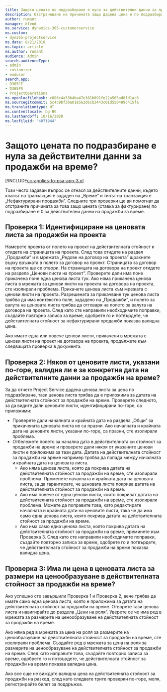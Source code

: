 ```yaml
---
title: Защото цената по подразбиране е нула за действителни данни за продажби на време?
description: Отстраняване на причината защо дадена цена е по подразбиране 0 в действителни данни за продажби на време.
author: rumant
manager: kfend
ms.service: dynamics-365-customerservice
ms.custom:
- dyn365-projectservice
ms.date: 8/21/2018
ms.topic: article
ms.author: rumant
audience: Admin
search.audienceType:
- admin
- customizer
- enduser
search.app:
- D365CE
- D365PS
- ProjectOperations
ms.openlocfilehash: c886c4a53b4ba47e381b891fe22a565ad8fd1ac6
ms.sourcegitcommit: 5c4c9bf3ba018562d6cb3443c01d550489c415fa
ms.translationtype: HT
ms.contentlocale: bg-BG
ms.lasthandoff: 10/16/2020
ms.locfileid: "4071944"
---
```

# <a name="why-is-price-defaulting-to-zero-on-time-sales-actuals"></a>Защото цената по подразбиране е нула за действителни данни за продажби на време?

[!INCLUDE[cc-applies-to-psa-app-3.x](../includes/cc-applies-to-psa-app-3x.md)]

Този често задаван въпрос се отнася за действителните данни, където класът на транзакция е зададен на „Време” и типът на транзакция е „Нефактурирани продажби”. Следните три проверки ще ви помогнат да отстраните причината за това защо цената (ставка за фактуриране) по подразбиране е 0 за действителни данни на продажби за време.

## <a name="check-1-identify-the-sales-price-list-for-the-project"></a>Проверка 1: Идентифициране на ценовата листа за продажби на проекта

Намерете проекта от полето на проект на действителната стойност и отидете на страницата на проекта. След това отидете на раздел „Продажби” и в мрежата „Редове на договор на проекта” щракнете върху връзката в полето за договор на проект. Страницата за договор на проекта ще се отвори. На страницата на договора на проект отидете на раздела „Ценови листи на проект”. Проверете дали има поне прикачена поне една ценова листа тук. Ако няма прикачена ценова листа в мрежата за ценови листи на проекта на договора на проекта, сте изолирали проблема. Прикачете ценова листа към мрежата с ценови листи на проекта. Разрешената за прикачване тук ценова листа трябва да има контекстно поле, зададено на „Продажби”, и полето за валута на ценовата листа трябва да отговаря на полето за валута на договора на проекта. След като сте направили необходимите поправки, създайте повторно записа за време, одобрете го и потвърдете, че действителната стойност за нефактурирани продажби показва валидна цена. 

Ако имате една или повече ценови листи, прикачени в мрежата с ценови листи на проект на договора на проекта, продължете към следващата проверка в документа.

## <a name="check-2-are-any-of-the-price-lists-identified-above-valid-for-the-specific-date-of-the-time-sales-actual"></a>Проверка 2: Някоя от ценовите листи, указани по-горе, валидна ли е за конкретна дата на действителните данни за продажби на време?

За да отчете Project Service дадена ценова листа за цена по подразбиране, тази ценова листа трябва да е приложима за датата на действителната стойност за продажби на време. Проверете следното, за да видите дали ценовите листи, идентифицирани по-горе, са приложими:
- Проверете дали началната и крайната дата на раздела „Общи” за прикачената ценовата листа не са празни. Ако началната и крайната дата на ценовите листи, указани по-горе, са празни, сте изолирали проблема. 
- Отбележете полето за начална дата в действителната си стойност за продажби на време и проверете дали някоя от указаните ценови листи е приложима за тази дата. Датата на действителната стойност за продажби на време например трябва да попада между началната и крайната дата на ценовата листа. 
    - Ако няма ценова листа, която да покрива датата на действителната стойност за продажби на време, сте изолирали проблема. Променете началната и крайната дата на ценовата листа, за да гарантирате, че ценовата листа покрива датата на действителната стойност за продажби на време. 
    - Ако има повече от една ценови листи, които покриват датата на действителната стойност за продажби на време, сте изолирали проблема. Можете да поправите това, като редактирате началната и крайната дати на ценовите листи, така че да има само една ценова листа, която покрива датата на действителната стойност за продажби на време. 
    - Ако има само една ценова листа, която покрива датата на действителната стойност за продажби на време, преминете към Проверка 3.
След като сте направили необходимите поправки, създайте повторно записа за време, одобрете го и потвърдете, че действителната стойност за продажби на време показва валидна цена.

## <a name="check-3-is-there-a-price-in-the-price-list-for-the-pricing-dimensions-on-the-time-sales-actual"></a>Проверка 3: Има ли цена в ценовата листа за размери на ценообразуване в действителната стойност за продажби на време?

Ако успешно сте завършили Проверка 1 и Проверка 2, вече трябва да имате само една ценова листа, която е приложима за датата на действителната стойност за продажби на време. Отворете тази ценова листа и навигирайте до раздела „Цени на роля”. Уверете се че има ред в мрежата за размерите на ценообразуване на действителната стойност за продажби на време.

Ако няма ред в мрежата за цена на роля за размерите на ценообразуване на действителната стойност за продажби на време, сте изолирали проблема. Създайте ред в мрежата за цена на роля за размерите на ценообразуване на действителната стойност за продажби на време. След като направите това, създайте повторно записа за време, одобрете го и потвърдете, че действителната стойност за продажби на време показва валидна цена.

Ако все още не виждате валидна цена на действителната стойност за продажби на разход, след като следвате трите проверки по-горе, моля, регистрирайте билет за поддръжка. 

